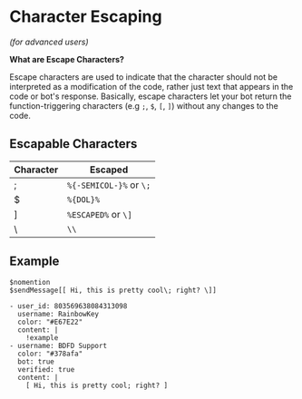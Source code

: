 # Character Escaping
*(for advanced users)*

**What are Escape Characters?**

Escape characters are used to indicate that the character should not be interpreted as a modification of the code, rather just text that appears in the code or bot's response. Basically, escape characters let your bot return the function-triggering characters (e.g `;`, `$`, `[`, `]`) without any changes to the code.

## Escapable Characters
Character | Escaped
--------- | --------
; | `%{-SEMICOL-}%` or `\;`
$ | `%{DOL}%`
] | `%ESCAPED%` or `\]`
\ | `\\`

## Example
```
$nomention
$sendMessage[[ Hi, this is pretty cool\; right? \]]
```

```
- user_id: 803569638084313098
  username: RainbowKey
  color: "#E67E22"
  content: |
    !example
- username: BDFD Support
  color: "#378afa"
  bot: true
  verified: true
  content: |
    [ Hi, this is pretty cool; right? ]
```
